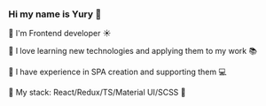 ### Hi my name is Yury 🐥 

:small_blue_diamond: I'm Frontend developer :sunny:

:small_blue_diamond: I love learning new technologies and applying them to my work 📚 

:small_blue_diamond: I have experience in SPA creation and supporting them :computer:

:small_blue_diamond: My stack: React/Redux/TS/Material UI/SCSS 🚀
